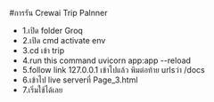 #การรัน Crewai Trip Palnner
- 1.เปิด folder Groq
- 2.เปิด cmd activate env
- 3.cd เข้า trip
- 4.run this command uvicorn app:app --reload 
- 5.follow link 127.0.0.1 เข้าไปแล้ว พิมต่อท้าย urlsว่า /docs
- 6.เข้าไป live serverที่ Page_3.html
- 7.เริ่มใช้ได้เลย

